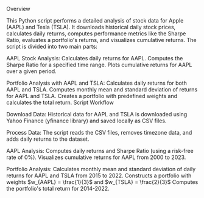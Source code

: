 Overview

This Python script performs a detailed analysis of stock data for Apple (AAPL) and Tesla (TSLA). It downloads historical daily stock prices, calculates daily returns, computes performance metrics like the Sharpe Ratio, evaluates a portfolio's returns, and visualizes cumulative returns. The script is divided into two main parts:

AAPL Stock Analysis:
Calculates daily returns for AAPL.
Computes the Sharpe Ratio for a specified time range.
Plots cumulative returns for AAPL over a given period.

Portfolio Analysis with AAPL and TSLA:
Calculates daily returns for both AAPL and TSLA.
Computes monthly mean and standard deviation of returns for AAPL and TSLA.
Creates a portfolio with predefined weights and calculates the total return.
Script Workflow

Download Data:
Historical data for AAPL and TSLA is downloaded using Yahoo Finance (yfinance library) and saved locally as CSV files.

Process Data:
The script reads the CSV files, removes timezone data, and adds daily returns to the dataset.

AAPL Analysis:
Computes daily returns and Sharpe Ratio (using a risk-free rate of 0%).
Visualizes cumulative returns for AAPL from 2000 to 2023.

Portfolio Analysis:
Calculates monthly mean and standard deviation of daily returns for AAPL and TSLA from 2015 to 2022.
Constructs a portfolio with weights $w_{AAPL} = \frac{1}{3}$ and $w_{TSLA} = \frac{2}{3}$
Computes the portfolio's total return for 2014-2022.
